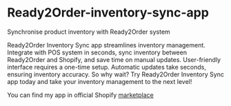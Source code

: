# Ready2Order-inventory-sync-app
Synchronise product inventory with Ready2Order system

Ready2Order Inventory Sync app streamlines inventory management. Integrate with POS system in seconds, sync inventory between Ready2Order and Shopify, and save time on manual updates. User-friendly interface requires a one-time setup. Automatic updates take seconds, ensuring inventory accuracy. So why wait? Try Ready2Order Inventory Sync app today and take your inventory management to the next level!

You can find my app in official Shopify [marketplace](https://apps.shopify.com/ready2order-inventory-sync)
